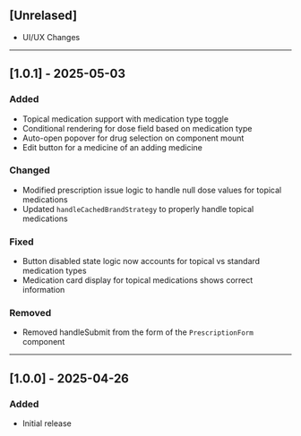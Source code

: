 [//]: # (More Devoloper friendly changelog)

## [Unrelased]

- UI/UX Changes
---

## [1.0.1] - 2025-05-03
### Added
- Topical medication support with medication type toggle
- Conditional rendering for dose field based on medication type
- Auto-open popover for drug selection on component mount
- Edit button for a medicine of an adding medicine

### Changed
- Modified prescription issue logic to handle null dose values for topical medications
- Updated `handleCachedBrandStrategy` to properly handle topical medications

### Fixed
- Button disabled state logic now accounts for topical vs standard medication types
- Medication card display for topical medications shows correct information

### Removed
- Removed handleSubmit from the form of the `PrescriptionForm` component

---

## [1.0.0] - 2025-04-26
### Added
- Initial release